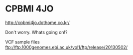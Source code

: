 # CPBMI 4JO

http://cpbmi4jo.dothome.co.kr/

Don't worry.
Whats going on!?

VCF sample files
ftp://ftp.1000genomes.ebi.ac.uk/vol1/ftp/release/20130502/
